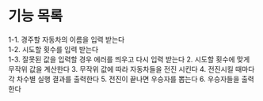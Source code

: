 # 기능 목록
1-1. 경주할 자동차의 이름을 입력 받는다<br>
1-2. 시도할 횟수를 입력 받는다<br>
1-3. 잘못된 값을 입력할 경우 에러를 띄우고 다시 입력 받는다
2. 시도할 횟수에 맞게 무작위 값을 계산한다
3. 무작위 값에 따라 자동차들을 전진 시킨다
4. 전진시킬 때마다 각 차수별 실행 결과를 출력한다
5. 전진이 끝나면 우승자를 뽑는다 
6. 우승자들을 출력한다